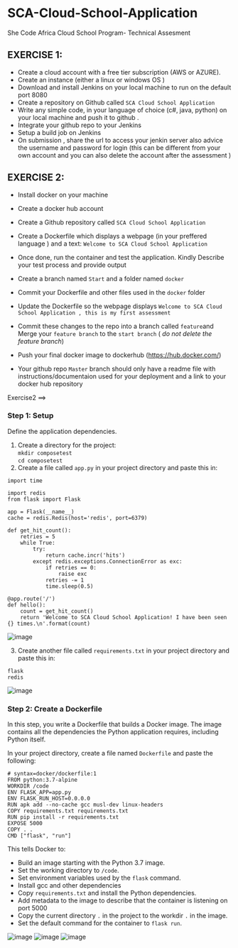 # SCA-Cloud-School-Application
She Code Africa Cloud School Program- Technical Assesment


## EXERCISE 1:
- Create  a cloud account with a free tier subscription (AWS or AZURE).
 - Create an instance (either  a linux  or windows OS )	
 - Download and install Jenkins on your local machine to run on the default port 8080
 - Create a repository on Github called ``SCA Cloud School Application``
 - Write any simple code, in your  language of choice (c#, java,  python) on your local machine and push it to github .
 - Integrate  your github repo to your Jenkins 
 - Setup a  build job on Jenkins 
 - On submission , share the url to access your jenkin  server also advice   the   username and  password  for login (this can be different  from  your own account and you can also delete the account after the assessment )

## EXERCISE 2:
- Install docker on your machine 
- Create a docker hub account
- Create a Github repository called `SCA Cloud School Application`
- Create a Dockerfile which displays a webpage (in your preffered language ) and a text: ``Welcome to SCA Cloud School Application``
- Once done, run the container and test the application. Kindly Describe your test process and provide output

- Create a branch named ``Start`` and a folder named ``docker``
- Commit your Dockerfile and other files used in the ``docker`` folder
- Update the Dockerfile so the webpage displays ``Welcome to SCA Cloud School Application , this is my first assessment``
- Commit these changes to the repo into a branch called ``feature``and Merge your ``feature branch`` to the ``start branch`` ( _do not delete the feature branch_)
- Push your final docker image to dockerhub (https://hub.docker.com/)
- Your github repo ``Master`` branch should only have a readme file with instructions/documentaion used for your deployment and a link to your docker hub repository



Exercise2 ==>
### Step 1: Setup
Define the application dependencies. <br />
 1. Create a directory for the project:  <br />
`mkdir composetest`  <br />
 `cd composetest` <br />
 2. Create a file called `app.py` in your project directory and paste this in:
```
import time

import redis
from flask import Flask

app = Flask(__name__)
cache = redis.Redis(host='redis', port=6379)

def get_hit_count():
    retries = 5
    while True:
        try:
            return cache.incr('hits')
        except redis.exceptions.ConnectionError as exc:
            if retries == 0:
                raise exc
            retries -= 1
            time.sleep(0.5)

@app.route('/')
def hello():
    count = get_hit_count()
    return 'Welcome to SCA Cloud School Application! I have been seen {} times.\n'.format(count)
```
![image](https://user-images.githubusercontent.com/78828566/161814097-07f8420d-ac39-4826-afb2-a47a486ad169.png)

 3. Create another file called `requirements.txt` in your project directory and paste this in:
```
flask
redis
```
![image](https://user-images.githubusercontent.com/78828566/161814493-fb46b33b-edb8-4219-9041-0eb33b5f6192.png)

### Step 2: Create a Dockerfile
In this step, you write a Dockerfile that builds a Docker image. The image contains all the dependencies the Python application requires, including Python itself.

In your project directory, create a file named `Dockerfile` and paste the following: 
```
# syntax=docker/dockerfile:1
FROM python:3.7-alpine
WORKDIR /code
ENV FLASK_APP=app.py
ENV FLASK_RUN_HOST=0.0.0.0
RUN apk add --no-cache gcc musl-dev linux-headers
COPY requirements.txt requirements.txt
RUN pip install -r requirements.txt
EXPOSE 5000
COPY . .
CMD ["flask", "run"]
```
This tells Docker to:
* Build an image starting with the Python 3.7 image.
* Set the working directory to `/code`.
* Set environment variables used by the `flask` command.
* Install gcc and other dependencies
* Copy `requirements.txt` and install the Python dependencies.
* Add metadata to the image to describe that the container is listening on port 5000
* Copy the current directory `.` in the project to the workdir `.` in the image.
* Set the default command for the container to `flask run`.

![image](https://user-images.githubusercontent.com/78828566/161797124-583ff6ab-df66-4dde-b2b9-b2749074b31f.png)
![image](https://user-images.githubusercontent.com/78828566/161800321-22fe53e5-2b11-40cc-923e-59760516eb29.png)
![image](https://user-images.githubusercontent.com/78828566/161811461-9cfe4480-cee2-4a2f-a545-58e353784ac1.png)
